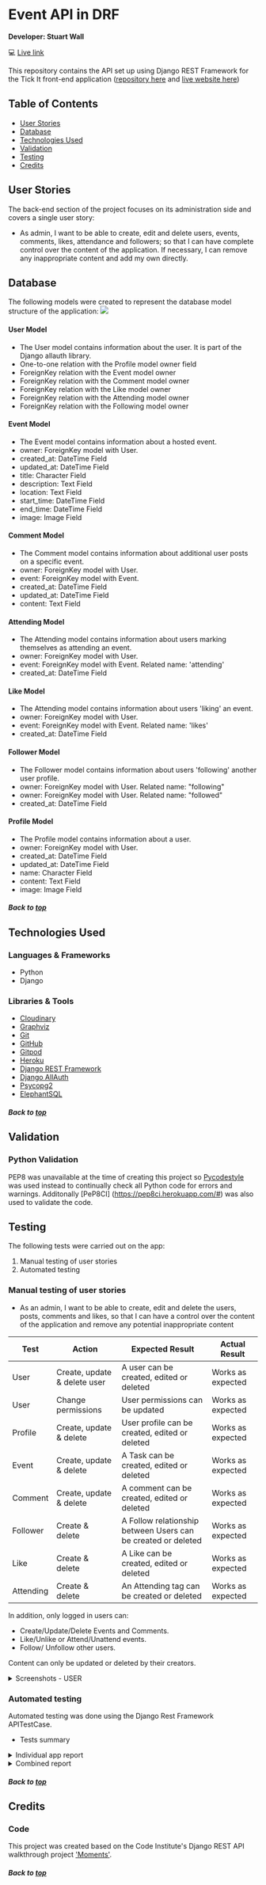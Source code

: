 # Event API in DRF

**Developer: Stuart Wall**

💻 [Live link]()

This repository contains the API set up using Django REST Framework for the Tick It front-end application ([repository here]() and [live website here]())

## Table of Contents
  - [User Stories](#user-stories)
  - [Database](#database)
  - [Technologies Used](#technologies-used)
  - [Validation](#validation)
  - [Testing](#testing)
  - [Credits](#credits)

## User Stories

The back-end section of the project focuses on its administration side and covers a single user story:
- As admin, I want to be able to create, edit and delete users, events, comments, likes, attendance and followers; so that I can have complete control over the content of the application.  If necessary, I can remove any inappropriate content and add my own directly.


## Database

The following models were created to represent the database model structure of the application:
<img src="docs/images/graphviz.png">

#### User Model
- The User model contains information about the user. It is part of the Django allauth library.
- One-to-one relation with the Profile model owner field
- ForeignKey relation with the Event model owner
- ForeignKey relation with the Comment model owner
- ForeignKey relation with the Like model owner
- ForeignKey relation with the Attending model owner
- ForeignKey relation with the Following model owner

#### Event Model
- The Event model contains information about a hosted event.
- owner: ForeignKey model with User.
- created_at: DateTime Field
- updated_at: DateTime Field
- title: Character Field
- description: Text Field
- location: Text Field
- start_time: DateTime Field
- end_time: DateTime Field
- image: Image Field


#### Comment Model
- The Comment model contains information about additional user posts on a specific event.
- owner: ForeignKey model with User.
- event: ForeignKey model with Event.
- created_at: DateTime Field
- updated_at: DateTime Field
- content: Text Field


#### Attending Model
- The Attending model contains information about users marking themselves as attending an event.
- owner: ForeignKey model with User.
- event: ForeignKey model with Event. Related name: 'attending'
- created_at: DateTime Field


#### Like Model
- The Attending model contains information about users 'liking' an event.
- owner: ForeignKey model with User.
- event: ForeignKey model with Event. Related name: 'likes'
- created_at: DateTime Field


#### Follower Model
- The Follower model contains information about users 'following' another user profile.
- owner: ForeignKey model with User. Related name: "following"
- owner: ForeignKey model with User. Related name: "followed"
- created_at: DateTime Field


#### Profile Model
- The Profile model contains information about a user.
- owner: ForeignKey model with User.
- created_at: DateTime Field
- updated_at: DateTime Field
- name: Character Field
- content: Text Field
- image: Image Field

##### Back to [top](#table-of-contents)


## Technologies Used

### Languages & Frameworks

- Python
- Django

### Libraries & Tools

- [Cloudinary](https://cloudinary.com/)
- [Graphviz](https://dreampuf.github.io/GraphvizOnline/)
- [Git](https://git-scm.com/)
- [GitHub](https://github.com/)
- [Gitpod](https://gitpod.io/workspaces)
- [Heroku](https://heroku.com)
- [Django REST Framework](https://www.django-rest-framework.org/)
- [Django AllAuth](https://django-allauth.readthedocs.io/en/latest/index.html)
- [Psycopg2](https://www.psycopg.org/docs/)
- [ElephantSQL](https://www.elephantsql.com/)

##### Back to [top](#table-of-contents)


## Validation

### Python Validation

PEP8 was unavailable at the time of creating this project so [Pycodestyle](https://pypi.org/project/pycodestyle/) was used instead to continually check all Python code for errors and warnings.
Additonally [PeP8CI] (https://pep8ci.herokuapp.com/#) was also used to validate the code.

## Testing

The following tests were carried out on the app:
1. Manual testing of user stories
2. Automated testing

### Manual testing of user stories

- As an admin, I want to be able to create, edit and delete the users, posts, comments and likes, so that I can have a control over the content of the application and remove any potential inappropriate content

**Test** | **Action** | **Expected Result** | **Actual Result**
-------- | ------------------- | ------------------- | -----------------
User | Create, update & delete user | A user can be created, edited or deleted | Works as expected
User | Change permissions | User permissions can be updated | Works as expected
Profile | Create, update & delete | User profile can be created, edited or deleted | Works as expected
Event | Create, update & delete | A Task can be created, edited or deleted | Works as expected
Comment | Create, update & delete | A comment can be created, edited or deleted | Works as expected
Follower | Create & delete |  A Follow relationship between Users can be created or deleted | Works as expected
Like | Create & delete | A Like can be created, edited or deleted | Works as expected
Attending | Create & delete | An Attending tag can be created or deleted | Works as expected

In addition, only logged in users can:
- Create/Update/Delete Events and Comments.
- Like/Unlike or Attend/Unattend events.
- Follow/ Unfollow other users.

Content can only be updated or deleted by their creators.

<details><summary>Screenshots - USER</summary>
    <details><summary>Create user</summary>
      <img src="docs/images/add_user_1">
      <img src="docs/images/add_user_2">
      <img src="docs/images/add_user_3">
    </details>
    <details><summary>Edit user</summary>
      <img src="docs/images/edit_user_1">
      <img src="docs/images/edit_user_2">
      <img src="docs/images/edit_user_3">
    </details>
    <details><summary>Delete user</summary>
      <img src="docs/images/delete_user_1">
      <img src="docs/images/delete_user_2">
      <img src="docs/images/delete_user_3">
    </details>
</details>



### Automated testing

Automated testing was done using the Django Rest Framework APITestCase.

- Tests summary

<details><summary>Individual app report</summary>

</details>

<details><summary>Combined report</summary>

</details>


##### Back to [top](#table-of-contents)


## Credits


### Code

This project was created based on the Code Institute's Django REST API walkthrough project ['Moments'](https://github.com/Code-Institute-Solutions/drf-api).

##### Back to [top](#table-of-contents)